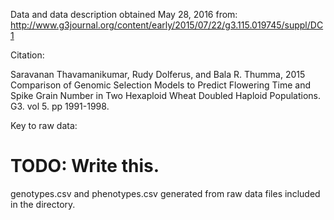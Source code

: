 Data and data description obtained May 28, 2016 from: http://www.g3journal.org/content/early/2015/07/22/g3.115.019745/suppl/DC1 

Citation:

Saravanan Thavamanikumar, Rudy Dolferus, and Bala R. Thumma, 2015
Comparison of Genomic Selection Models to Predict Flowering Time 
and Spike Grain Number in Two Hexaploid Wheat Doubled Haploid Populations.  
G3. vol 5. pp 1991-1998. 

Key to raw data:

# TODO: Write this.

genotypes.csv and phenotypes.csv generated from raw data files included in the directory.

